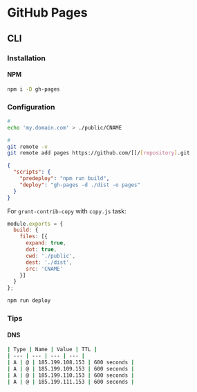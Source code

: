 # GitHub Pages

## CLI

### Installation

#### NPM

```sh
npm i -D gh-pages
```

### Configuration

```sh
#
echo 'my.domain.com' > ./public/CNAME

#
git remote -v
git remote add pages https://github.com/[]/[repository].git
```

```json
{
  "scripts": {
    "predeploy": "npm run build",
    "deploy": "gh-pages -d ./dist -o pages"
  }
}
```

For `grunt-contrib-copy` with `copy.js` task:

```js
module.exports = {
  build: {
    files: [{
      expand: true,
      dot: true,
      cwd: './public',
      dest: './dist',
      src: 'CNAME'
    }]
  }
};
```

```sh
npm run deploy
```

### Tips

#### DNS

```sh
| Type | Name | Value | TTL |
| --- | --- | --- | --- |
| A | @ | 185.199.108.153 | 600 seconds |
| A | @ | 185.199.109.153 | 600 seconds |
| A | @ | 185.199.110.153 | 600 seconds |
| A | @ | 185.199.111.153 | 600 seconds |
```
